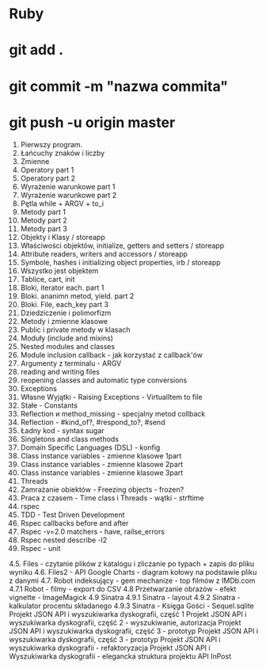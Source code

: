 # Ruby
# git add .
# git commit -m "nazwa commita"
# git push -u origin master

1. Pierwszy program.
2. Łańcuchy znaków i liczby
3. Zmienne
4. Operatory part 1
5. Operatory part 2
6. Wyrażenie warunkowe part 1
7. Wyrażenie warunkowe part 2
8. Pętla while + ARGV + to_i
9. Metody part 1
10. Metody part 2
11. Metody part 3
12. Objekty i Klasy / storeapp
13. Właściwości objektów, initialize, getters and setters / storeapp
14. Attribute readers, writers and accessors / storeapp
15. Symbole, hashes i initializing object properties, irb / storeapp
16. Wszystko jest objektem
17. Tablice, cart, init
18. Bloki, iterator each. part 1
19. Bloki. ananimn metod, yield. part 2 
20. Bloki. File, each_key part 3
21. Dziedziczenie i polimorfizm
22. Metody i zmienne klasowe
23. Public i private metody w klasach
24. Moduły (include and mixins)
25. Nested modules and classes
26. Module inclusion callback - jak korzystać z callback'ów
27. Argumenty z terminalu - ARGV
28. reading and writing files
29. reopening classes and automatic type conversions
30. Exceptions
31. Własne Wyjątki - Raising Exceptions - VirtualItem to file 
32. Stałe - Constants
33. Reflection и method_missing - specjalny metod collback
34. Reflection - #kind_of?, #respond_to?, #send
35. Ładny kod - syntax sugar
36. Singletons and class methods 
37. Domain Specific Languages (DSL) - konfig
38. Class instance variables - zmienne klasowe 1part
38. Class instance variables - zmienne klasowe 2part
38. Class instance variables - zmienne klasowe 3part
39. Threads
40. Zamrażanie obiektów - Freezing objects - frozen?
41. Praca z czasem - Time class i Threads - wątki - strftime
42. rspec 
43. TDD - Test Driven Development
44. Rspec callbacks before and after
45. Rspec -v=2.0 matchers - have, railse_errors
46. Rspec nested describe -l2
47. Rspec - unit 

4.5. Files - czytanie plików z katalogu i zliczanie po typach + zapis do pliku wyniku 
4.6. Files2 - API Google Charts - diagram kołowy na podstawie pliku z danymi
4.7. Robot indeksujący - gem mechanize - top filmów z IMDb.com
4.7.1 Robot - filmy - export do CSV
4.8 Przetwarzanie obrazów - efekt vignette - ImageMagick
4.9 Sinatra
4.9.1 Sinatra - layout
4.9.2 Sinatra - kalkulator procentu składanego
4.9.3 Sinatra - Księga Gości - Sequel.sqlite
Projekt JSON API i wyszukiwarka dyskografii, część 1
Projekt JSON API i wyszukiwarka dyskografii, część 2 - wyszukiwanie, autorizacja
Projekt JSON API i wyszukiwarka dyskografii, część 3 - prototyp
Projekt JSON API i wyszukiwarka dyskografii, część 3 - prototyp
Projekt JSON API i wyszukiwarka dyskografii - refaktoryzacja 
Projekt JSON API i Wyszukiwarka dyskografii - elegancka struktura projektu
API InPost